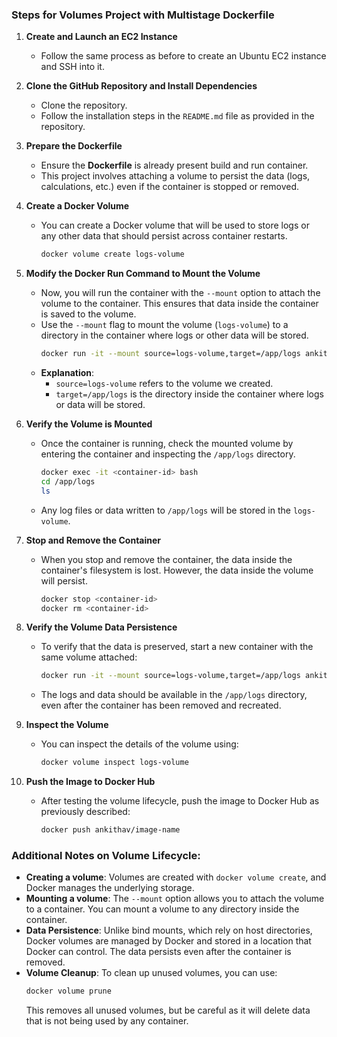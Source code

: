 ### Steps for Volumes Project with Multistage Dockerfile

1. **Create and Launch an EC2 Instance**
   - Follow the same process as before to create an Ubuntu EC2 instance and SSH into it.

2. **Clone the GitHub Repository and Install Dependencies**
   - Clone the repository.
   - Follow the installation steps in the `README.md` file as provided in the repository.

3. **Prepare the Dockerfile**
   - Ensure the **Dockerfile** is already present build and run container.
   - This project involves attaching a volume to persist the data (logs, calculations, etc.) even if the container is stopped or removed.

4. **Create a Docker Volume**
   - You can create a Docker volume that will be used to store logs or any other data that should persist across container restarts.
     ```bash
     docker volume create logs-volume
     ```

5. **Modify the Docker Run Command to Mount the Volume**
   - Now, you will run the container with the `--mount` option to attach the volume to the container. This ensures that data inside the container is saved to the volume.
   - Use the `--mount` flag to mount the volume (`logs-volume`) to a directory in the container where logs or other data will be stored.
     ```bash
     docker run -it --mount source=logs-volume,target=/app/logs ankithav/image-name
     ```
   - **Explanation**: 
     - `source=logs-volume` refers to the volume we created.
     - `target=/app/logs` is the directory inside the container where logs or data will be stored.

6. **Verify the Volume is Mounted**
   - Once the container is running, check the mounted volume by entering the container and inspecting the `/app/logs` directory.
     ```bash
     docker exec -it <container-id> bash
     cd /app/logs
     ls
     ```
   - Any log files or data written to `/app/logs` will be stored in the `logs-volume`.

7. **Stop and Remove the Container**
   - When you stop and remove the container, the data inside the container's filesystem is lost. However, the data inside the volume will persist.
     ```bash
     docker stop <container-id>
     docker rm <container-id>
     ```

8. **Verify the Volume Data Persistence**
   - To verify that the data is preserved, start a new container with the same volume attached:
     ```bash
     docker run -it --mount source=logs-volume,target=/app/logs ankithav/image-name
     ```
   - The logs and data should be available in the `/app/logs` directory, even after the container has been removed and recreated.

9. **Inspect the Volume**
   - You can inspect the details of the volume using:
     ```bash
     docker volume inspect logs-volume
     ```

10. **Push the Image to Docker Hub**
    - After testing the volume lifecycle, push the image to Docker Hub as previously described:
      ```bash
      docker push ankithav/image-name
      ```

### Additional Notes on Volume Lifecycle:
- **Creating a volume**: Volumes are created with `docker volume create`, and Docker manages the underlying storage.
- **Mounting a volume**: The `--mount` option allows you to attach the volume to a container. You can mount a volume to any directory inside the container.
- **Data Persistence**: Unlike bind mounts, which rely on host directories, Docker volumes are managed by Docker and stored in a location that Docker can control. The data persists even after the container is removed.
- **Volume Cleanup**: To clean up unused volumes, you can use:
  ```bash
  docker volume prune
  ```
  This removes all unused volumes, but be careful as it will delete data that is not being used by any container.

